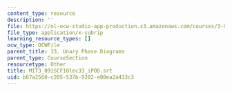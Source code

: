 ```yaml
---
content_type: resource
description: ''
file: https://ol-ocw-studio-app-production.s3.amazonaws.com/courses/3-091sc-introduction-to-solid-state-chemistry-fall-2010/b67a2560c205537b9202e00ea2a433c3_MIT3_091SCF10lec33_iPOD.vtt
file_type: application/x-subrip
learning_resource_types: []
ocw_type: OCWFile
parent_title: 33. Unary Phase Diagrams
parent_type: CourseSection
resourcetype: Other
title: MIT3_091SCF10lec33_iPOD.srt
uid: b67a2560-c205-537b-9202-e00ea2a433c3
---
```

